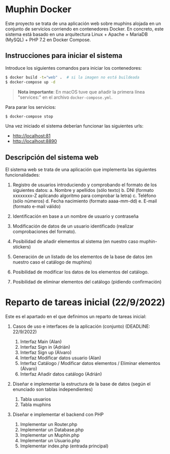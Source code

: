 # Muphin Docker

Este proyecto se trata de una aplicación web sobre muphins alojada en un
conjunto de servicios corriendo en contenedores Docker. En concreto, este
sistema está basado en una arquitectura Linux + Apache + MariaDB (MySQL) + PHP 7.2 en Docker Compose. 

## Instrucciones para iniciar el sistema

Introduce los siguientes comandos para iniciar los contenedores:
```bash
$ docker build -t="web" .  # si la imagen no está buildeada
$ docker-compose up -d
```

> **Nota importante**: En macOS tuve que añadir la primera línea "services:" en el
> archivo `docker-compose.yml`.

Para parar los servicios:
```bash
$ docker-compose stop
```

Una vez iniciado el sistema deberían funcionar las siguientes urls:
- [http://localhost:81](http://localhost:81)
- [http://localhost:8890](http://localhost:8890)

## Descripción del sistema web 

El sistema web se trata de una aplicación que implementa las siguientes
funcionalidades:

1. Registro de usuarios introduciendo y comprobando el formato de los
   siguientes datos:
    a. Nombre y apellidos (sólo texto) 
    b. DNI (formato xxxxxxxx-Z aplicando algoritmo para comprobar la letra)
    c. Teléfono (sólo números)
    d. Fecha nacimiento (formato aaaa-mm-dd)
    e. E-mail (formato e-mail válido)

2. Identificación en base a un nombre de usuario y contraseña

3. Modificación de datos de un usuario identificado (realizar comprobaciones
   del formato).

4. Posibilidad de añadir elementos al sistema (en nuestro caso muphin-stickers)

5. Generación de un listado de los elementos de la base de datos (en nuestro
   caso el catálogo de muphins)

6. Posibilidad de modificar los datos de los elementos del catálogo.

7. Posibilidad de eliminar elementos del catálogo (pidiendo confirmación)

# Reparto de tareas inicial (22/9/2022)

Este es el apartado en el que definimos un reparto de tareas inicial:

1. Casos de uso e interfaces de la aplicación (conjunto) (DEADLINE: 22/9/2022)
    1. Interfaz Main (Alan)
    2. Interfaz Sign in (Adrián)
    3. Interfaz Sign up (Álvaro)
    4. Interfaz Modificar datos usuario (Alan)
    5. Interfaz Catálogo / Modificar datos elementos / Eliminar elementos (Álvaro)
    6. Interfaz Añadir datos catálogo (Adrián)

2. Diseñar e implementar la estructura de la base de datos (según el enunciado
   son tablas independientes)
    1. Tabla usuarios
    2. Tabla muphins

3. Diseñar e implementar el backend con PHP
    1. Implementar un Router.php
    2. Implementar un Database.php
    3. Implementar un Muphin.php
    4. Implementar un Usuario.php
    5. Implementar index.php (entrada principal)

